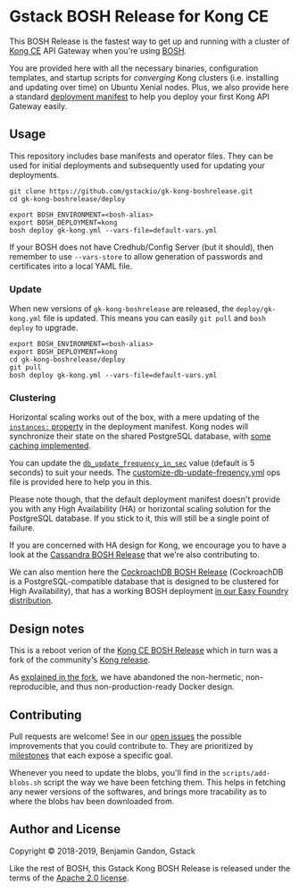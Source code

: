 # Gstack BOSH Release for Kong CE

This BOSH Release is the fastest way to get up and running with a cluster of
[Kong CE][kong_ce] API Gateway when you're using [BOSH][bosh_io].

You are provided here with all the necessary binaries, configuration
templates, and startup scripts for _converging_ Kong clusters (i.e. installing
and updating over time) on Ubuntu Xenial nodes. Plus, we also provide here a
standard [deployment manifest][depl_manifest] to help you deploy your first
Kong API Gateway easily.

[bosh_io]: https://bosh.io/
[kong_ce]: https://konghq.com/kong-community-edition/
[depl_manifest]: ./deploy/gk-kong.yml



## Usage

This repository includes base manifests and operator files. They can be used
for initial deployments and subsequently used for updating your deployments.

```
git clone https://github.com/gstackio/gk-kong-boshrelease.git
cd gk-kong-boshrelease/deploy

export BOSH_ENVIRONMENT=<bosh-alias>
export BOSH_DEPLOYMENT=kong
bosh deploy gk-kong.yml --vars-file=default-vars.yml
```

If your BOSH does not have Credhub/Config Server (but it should), then
remember to use `--vars-store` to allow generation of passwords and
certificates into a local YAML file.



### Update

When new versions of `gk-kong-boshrelease` are released, the
`deploy/gk-kong.yml` file is updated. This means you can easily `git pull` and
`bosh deploy` to upgrade.

```
export BOSH_ENVIRONMENT=<bosh-alias>
export BOSH_DEPLOYMENT=kong
cd gk-kong-boshrelease/deploy
git pull
bosh deploy gk-kong.yml --vars-file=default-vars.yml
```



### Clustering

Horizontal scaling works out of the box, with a mere updating of the
[`instances:` property][instances_prop] in the deployment manifest. Kong nodes
will synchronize their state on the shared PostgreSQL database, with
[some caching implemented][db_update_frequency_doc].

You can update the [`db_update_frequency_in_sec`][db_update_frequency_prop]
value (default is 5 seconds) to suit your needs.
The [customize-db-update-freqency.yml][db_update_freqency_ops_file] ops file
is provided here to help you in this.

Please note though, that the default deployment manifest doesn't provide you
with any High Availability (HA) or horizontal scaling solution for the
PostgreSQL database. If you stick to it, this will still be a single point of
failure.

If you are concerned with HA design for Kong, we encourage you to have a look
at the [Cassandra BOSH Release][cassandra_release] that we're also
contributing to.

We can also mention here the [CockroachDB BOSH Release][cockroachdb_release]
(CockroachDB is a PostgreSQL-compatible database that is designed to be
clustered for High Availability), that has a working BOSH deployment
[in our Easy Foundry distribution][cockroachdb_gbe_spec].

[instances_prop]: ./deploy/gk-kong.yml#L6
[db_update_frequency_doc]: https://docs.konghq.com/0.14.x/clustering/#1-db_update_frequency-default-5s
[db_update_frequency_prop]: ./jobs/kong/spec#L132-L144
[db_update_freqency_ops_file]: ./deploy/operators/customize-db-update-freqency.yml
[cassandra_release]: https://github.com/orange-cloudfoundry/cassandra-boshrelease
[cockroachdb_release]: https://github.com/cppforlife/cockroachdb-release
[cockroachdb_gbe_spec]: https://github.com/gstackio/gstack-bosh-environment/blob/master/deployments/cockroachdb/conf/spec.yml



## Design notes

This is a reboot verion of the [Kong CE BOSH Release][kong_ce_release] which
in turn was a fork of the community's [Kong release][kong_release].

As [explained in the fork][design_notes], we have abandoned the non-hermetic,
non-reproducible, and thus non-production-ready Docker design.

[kong_ce_release]: https://github.com/gstackio/kong-ce-boshrelease
[kong_release]: https://github.com/cloudfoundry-community/kong-boshrelease
[design_notes]: https://github.com/gstackio/kong-ce-boshrelease#design-notes



## Contributing

Pull requests are welcome! See in our [open issues](./issues) the possible
improvements that you could contribute to. They are prioritized by
[milestones](./milestones) that each expose a specific goal.

Whenever you need to update the blobs, you'll find in the
`scripts/add-blobs.sh` script the way we have been fetching them. This helps
in fetching any newer versions of the softwares, and brings more tracability
as to where the blobs hav been downloaded from.



## Author and License

Copyright © 2018-2019, Benjamin Gandon, Gstack

Like the rest of BOSH, this Gstack Kong BOSH Release is released under the
terms of the [Apache 2.0 license](http://www.apache.org/licenses/LICENSE-2.0).

